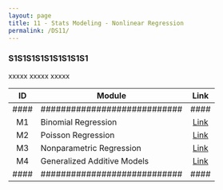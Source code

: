 ```yaml
---
layout: page
title: 11 - Stats Modeling - Nonlinear Regression
permalink: /DS11/
---
```


<h3>S1S1S1S1S1S1S1S1S1</h3>

xxxxx xxxxx xxxxx

| ID | Module                     |Link|
|:--:|----------------------------|:--:|
|####|############################|####|
| M1 | Binomial Regression        |[Link](/01-MSDS/DS09/M1/)|
| M2 | Poisson Regression         |[Link](/01-MSDS/DS09/M2/)|
| M3 | Nonparametric Regression   |[Link](/01-MSDS/DS09/M3/)|
| M4 | Generalized Additive Models|[Link](/01-MSDS/DS09/M4/)|
|####|############################|####|

